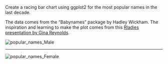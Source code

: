 Create a racing bar chart using ggplot2 for the most popular names in the last decade.

The data comes from the “Babynames” package by Hadley Wickham. The inspiration and learning to make the plot comes from this [Rladies presentation by Gina Reynolds](https://evamaerey.github.io/little_flipbooks_library/racing_bars/racing_barcharts.html#1).

![popular_names_Male](https://user-images.githubusercontent.com/46545400/210443616-7956707c-c18c-4be9-a4f5-b9228256bec6.gif)

___________________________________________________

![popular_names_Female](https://user-images.githubusercontent.com/46545400/210443622-9730b85d-516a-4d7b-9492-4f2cd5becb7f.gif)
